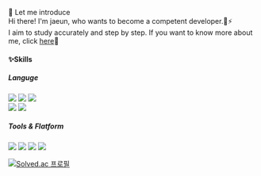 👋 Let me introduce   
 Hi there! I'm jaeun, who wants to become a competent developer.🌱⚡    
I aim to study accurately and step by step. If you want to know more about me, click [here](https://jaeun-choi98.github.io)💬   


#### ✨Skills
##### Languge
<img src="https://img.shields.io/badge/JAVA-007396?style=flat&logo=java&logoColor=white"> <img src="https://img.shields.io/badge/Go-00ADD8?style=flat&logo=Go&logoColor=white"> <img src="https://img.shields.io/badge/C-A8B9CC?style=flat&logo=c&logoColor=white"> <br>
<img src="https://img.shields.io/badge/html-E34F26?style=flat&logo=html5&logoColor=white"> <img src="https://img.shields.io/badge/css-1572B6?style=flat&logo=css3&logoColor=white">

##### Tools & Flatform
<img src="https://img.shields.io/badge/github-181717?style=flat&logo=github&logoColor=white"> <img src="https://img.shields.io/badge/Git-F05032?style=flat&logo=Git&logoColor=white"> <img src="https://img.shields.io/badge/Linux-FCC624?style=flat&logo=linux&logoColor=black"> <img src="https://img.shields.io/badge/Docker-2496ED?style=flat&logo=Docker&logoColor=black"> 

[![Solved.ac
프로필](http://mazassumnida.wtf/api/v2/generate_badge?boj=chlwodns98)](https://solved.ac/chlwodns98)
